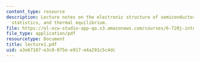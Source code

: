 ```yaml
---
content_type: resource
description: Lecture notes on the electronic structure of semiconductors, electron
  statistics, and thermal equilibrium.
file: https://ol-ocw-studio-app-qa.s3.amazonaws.com/courses/6-720j-integrated-microelectronic-devices-spring-2007/a3e67107e3c8075ee917e4a291c5c4dc_lecture1.pdf
file_type: application/pdf
resourcetype: Document
title: lecture1.pdf
uid: a3e67107-e3c8-075e-e917-e4a291c5c4dc
---
```

